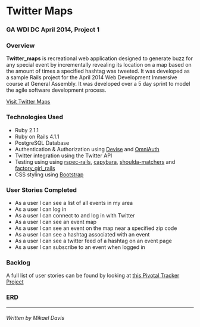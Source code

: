 # Twitter Maps

### GA WDI DC April 2014, Project 1

### Overview

**Twitter_maps** is recreational web application designed to generate buzz for any special event by incrementally revealing its location on a map based on the amount of times a specified hashtag was tweeted. It was developed as a sample Rails project for the April 2014 Web Development Immersive course at General Assembly. It was developed over a 5 day sprint to model the agile software development process.

[Visit Twitter Maps]()

### Technologies Used

* Ruby 2.1.1
* Ruby on Rails 4.1.1
* PostgreSQL Database
* Authentication & Authorization using [Devise](https://github.com/plataformatec/devise) and [OmniAuth](https://github.com/intridea/omniauth)
* Twitter integration using the Twitter API
* Testing using using [rspec-rails](https://github.com/rspec/rspec-rails), [capybara](https://github.com/jnicklas/capybara), [shoulda-matchers](https://github.com/thoughtbot/shoulda-matchers) and [factory_girl_rails](https://github.com/thoughtbot/factory_girl_rails)
* CSS styling using [Bootstrap](http://getbootstrap.com/)

### User Stories Completed

* As a user I can see a list of all events in my area
* As a user I can log in
* As a user I can connect to and log in with Twitter
* As a user I can see an event map
* As a user I can see an event on the map near a specified zip code
* As a user I can see a hashtag associated with an event
* As a user I can see a twitter feed of a hashtag on an event page
* As a user I can subscribe to an event when logged in


### Backlog

A full list of user stories can be found by looking at [this Pivotal Tracker Project](https://www.pivotaltracker.com/s/projects/1102542)

### ERD

---
###### Written by Mikael Davis
